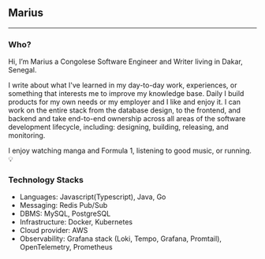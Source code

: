 ## Marius

---

### Who?

Hi, I’m Marius a Congolese Software Engineer and Writer living in Dakar, Senegal. 

I write about what I've learned in my day-to-day work, experiences, or something that interests me to improve my knowledge base. Daily I build products for my own needs or my employer and I like and enjoy it. I can work on the entire stack from the database design, to the frontend, and backend and take end-to-end ownership across all areas of the software development lifecycle, including: designing, building, releasing, and monitoring.

I enjoy watching manga and Formula 1, listening to good music, or running. 💡

### Technology Stacks
- Languages: Javascript(Typescript), Java, Go
- Messaging: Redis Pub/Sub
- DBMS: MySQL, PostgreSQL
- Infrastructure: Docker, Kubernetes
- Cloud provider: AWS
- Observability: Grafana stack (Loki, Tempo, Grafana, Promtail), OpenTelemetry, Prometheus
<be>
